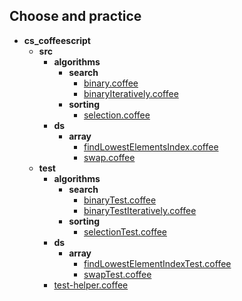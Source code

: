## Choose and practice

- __cs_coffeescript__
  - __src__
    - __algorithms__
      - __search__
        - [binary.coffee](src/algorithms/search/binary.coffee)
        - [binaryIteratively.coffee](src/algorithms/search/binaryIteratively.coffee)
      - __sorting__
        - [selection.coffee](src/algorithms/sorting/selection.coffee)
    - __ds__
      - __array__
        - [findLowestElementsIndex.coffee](src/ds/array/findLowestElementsIndex.coffee)
        - [swap.coffee](src/ds/array/swap.coffee)
  - __test__
    - __algorithms__
      - __search__
        - [binaryTest.coffee](test/algorithms/search/binaryTest.coffee)
        - [binaryTestIteratively.coffee](test/algorithms/search/binaryTestIteratively.coffee)
      - __sorting__
        - [selectionTest.coffee](test/algorithms/sorting/selectionTest.coffee)
    - __ds__
      - __array__
        - [findLowestElementIndexTest.coffee](test/ds/array/findLowestElementIndexTest.coffee)
        - [swapTest.coffee](test/ds/array/swapTest.coffee)
    - [test-helper.coffee](test/test-helper.coffee)
